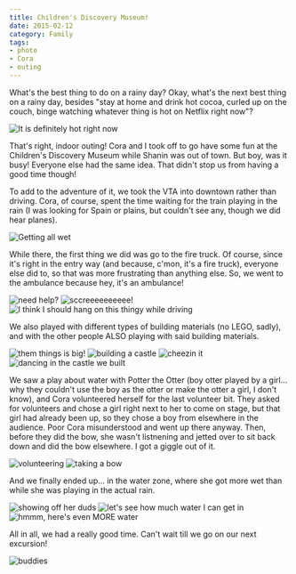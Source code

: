 ```yaml
---
title: Children's Discovery Museum!
date: 2015-02-12
category: Family
tags:
- photo
- Cora
- outing
---
```


What's the best thing to do on a rainy day? Okay, what's the next best thing on a rainy day, besides "stay at home and
drink hot cocoa, curled up on the couch, binge watching whatever thing is hot on Netflix right now"?

![It is definitely hot right now](/assets/img/posts/childrens-discovery-museum/house_of_cards_so_hot_right_now.jpg)

That's right, indoor outing! Cora and I took off to go have some fun at the Children's Discovery Museum while Shanin was
out of town. But boy, was it busy! Everyone else had the same idea. That didn't stop us from having a good time though!

To add to the adventure of it, we took the VTA into downtown rather than driving. Cora, of course, spent the time
waiting for the train playing in the rain (I was looking for Spain or plains, but couldn't see any, though we did hear
planes).

![Getting all wet](/assets/img/posts/childrens-discovery-museum/img_0500.jpg)

While there, the first thing we did was go to the fire truck. Of course, since it's right in the entry way (and because,
c'mon, it's a fire truck), everyone else did to, so that was more frustrating than anything else. So, we went to the 
ambulance because hey, it's an ambulance!

![need help?](/assets/img/posts/childrens-discovery-museum/img_0506.jpg)
![sccreeeeeeeeee!](/assets/img/posts/childrens-discovery-museum/img_0509.jpg)
![I think I should hang on this thingy while driving](/assets/img/posts/childrens-discovery-museum/img_0510.jpg)

We also played with different types of building materials (no LEGO, sadly), and with the other people ALSO playing with
said building materials.

![them things is big!](/assets/img/posts/childrens-discovery-museum/img_0504.jpg)
![building a castle](/assets/img/posts/childrens-discovery-museum/img_0512.jpg)
![cheezin it](/assets/img/posts/childrens-discovery-museum/img_0514.jpg)
![dancing in the castle we built](/assets/img/posts/childrens-discovery-museum/img_0516.jpg)

We saw a play about water with Potter the Otter (boy otter played by a girl... why they couldn't use the boy as the
otter or make the otter a girl, I don't know), and Cora volunteered herself for the last volunteer bit. They asked for
volunteers and chose a girl right next to her to come on stage, but that girl had already been up, so they chose a boy
from elsewhere in the audience. Poor Cora misunderstood and went up there anyway. Then, before they did the bow, she
wasn't listnening and jetted over to sit back down and did the bow elsewhere. I got a giggle out of it.

![volunteering](/assets/img/posts/childrens-discovery-museum/img0522.jpg)
![taking a bow](/assets/img/posts/childrens-discovery-museum/img_0526.jpg)

And we finally ended up... in the water zone, where she got more wet than while she was playing in the actual rain.

![showing off her duds](/assets/img/posts/childrens-discovery-museum/img_0528.jpg)
![let's see how much water I can get in](/assets/img/posts/childrens-discovery-museum/img_0535.jpg)
![hmmm, here's even MORE water](/assets/img/posts/childrens-discovery-museum/img_0530.jpg)

All in all, we had a really good time. Can't wait till we go on our next excursion!

![buddies](/assets/img/posts/childrens-discovery-museum/img_0519.jpg)

